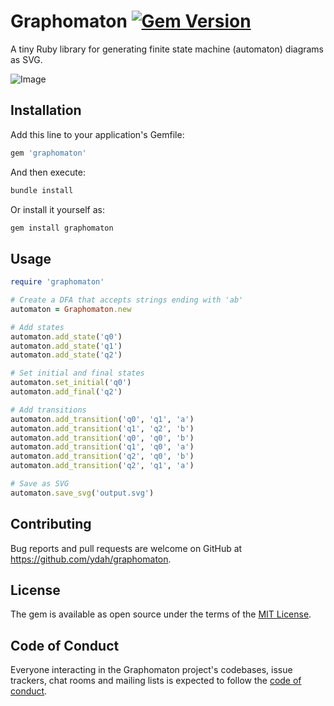 # Graphomaton [![Gem Version](https://badge.fury.io/rb/graphomaton.svg?icon=si%3Arubygems)](https://badge.fury.io/rb/graphomaton)

A tiny Ruby library for generating finite state machine (automaton) diagrams as SVG.

![Image](https://github.com/user-attachments/assets/6907869c-1077-4a73-8394-4117f25adc17)

## Installation

Add this line to your application's Gemfile:

```ruby
gem 'graphomaton'
```

And then execute:

```bash
bundle install
```

Or install it yourself as:

```bash
gem install graphomaton
```

## Usage

```ruby
require 'graphomaton'

# Create a DFA that accepts strings ending with 'ab'
automaton = Graphomaton.new

# Add states
automaton.add_state('q0')
automaton.add_state('q1')
automaton.add_state('q2')

# Set initial and final states
automaton.set_initial('q0')
automaton.add_final('q2')

# Add transitions
automaton.add_transition('q0', 'q1', 'a')
automaton.add_transition('q1', 'q2', 'b')
automaton.add_transition('q0', 'q0', 'b')
automaton.add_transition('q1', 'q0', 'a')
automaton.add_transition('q2', 'q0', 'b')
automaton.add_transition('q2', 'q1', 'a')

# Save as SVG
automaton.save_svg('output.svg')
```

## Contributing

Bug reports and pull requests are welcome on GitHub at https://github.com/ydah/graphomaton.

## License

The gem is available as open source under the terms of the [MIT License](https://opensource.org/licenses/MIT).

## Code of Conduct

Everyone interacting in the Graphomaton project's codebases, issue trackers, chat rooms and mailing lists is expected to follow the [code of conduct](https://github.com/ydah/graphomaton/blob/main/CODE_OF_CONDUCT.md).
